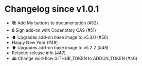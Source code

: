 # Changelog since v1.0.1
- 📚 Add My buttons to documentation (#52) 
- 🔒 Sign add-on with Codenotary CAS (#51) 
- ⬆️ Upgrades add-on base image to v5.3.0 (#50) 
- Happy New Year (#49) 
- ⬆️ Upgrades add-on base image to v5.2.2 (#48) 
- Refactor release info (#47) 
- 🚑 Change workflow GITHUB_TOKEN to ADDON_TOKEN (#46) 
